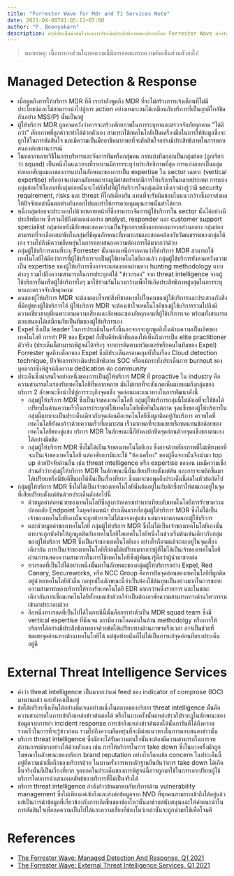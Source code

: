 ```yaml
---
title: "Forrester Wave for Mdr and Ti Services Note"
date: 2021-04-08T01:05:11+07:00
author: "P. Boonyakarn"
description: สรุปประเด็นน่าสนใจจากการประเมินประสิทธิภาพของบริการโดย Forrester Wave สำหรับบริการในกลุ่ม Managed
---
```


> หมายเหตุ: เนื้อหาบางส่วนในบทความนี้มีการสอดแทรกความคิดเห็นส่วนตัวลงไป

# Managed Detection & Response

- เมื่อพูดถึงการให้บริการ MDR ที่ดี เรากำลังพูดถึง MDR ที่จะไม่สร้างการแจ้งเตือนที่ไม่มีประโยชน์และไม่สามารถนำไปสู่การ action อย่างเหมาะสมได้เหมือนกับบริการที่เป็นญาติใกล้ชิดกันอย่าง MSS(P) นั้นเป็นอยู่
- ผู้ให้บริการ MDR ถูกคาดหวังว่าควรจะสร้างศักยภาพในการระบุหาและตรวจจับภัยคุกคาม "ได้ดีกว่า" ศักยภาพที่ลูกค้าจะทำได้ด้วยตัวเอง สามารถใช้เทคโนโลยีเป็นเครื่องมือในการให้ข้อมูลซึ่งจะถูกใช้ในการตัดสินใจ และมีความเป็นมืออาชีพมากพอที่จะตัดสินใจอย่างมีประสิทธิภาพในการตอบสนองต่อสถานการณ์
- ในหลากหลายวิธีในการบริหารและจัดการทีมหรือกลุ่มคน การแบ่งทีมออกเป็นกลุ่มย่อย (ถูกเรียกว่า squad) เป็นหนึ่งในแนวทางที่รายงานมีการรระบุว่าประสิทธิภาพที่สุด การแบ่งออกเป็นกลุ่มย่อยอาศัยมุมมองของการแบ่งในลักษณะของการเป็น expertise ใน sector เฉพาะ (vertical expertise) หรืออาจแบ่งตามลักษณะทางภูมิศาสตร์หากมีการให้บริการในหลายประเทศ การแบ่งกลุ่มย่อยให้โอกาสที่กลุ่มย่อยนั้นจะโฟกัสไปที่ผู้ให้บริการในกลุ่มเดียวซึ่งเราต่างรู้ว่ามี security requirement, risks และ threat ที่ใกล้เคียงกัน แทนที่จะรับผิดชอบในแนวกว้างซึ่งอาจส่งผลให้ปัจจัยเหล่านี้แตกต่างกันออกไปและทำให้การควบคุมคุณภาพนั้นทำได้ยาก
- หนึ่งกลุ่มย่อยจะประกอบไปด้วยหลายหน้าที่ซึ่งสามารถจัดการผู้ใช้บริการใน sector นั้นได้อย่างมีประสิทธิภาพ ซึ่งรวมไปถึงตำแหน่งอย่าง analyst, responder และ customer support specialist กลุ่มย่อยยังมีลักษณะของความเป็นรัฐเอกราชซึ่งแยกออกมาจากส่วนกลาง กลุ่มย่อยสามารถที่จะเลือกสมาชิกในกลุ่มที่มีคุณลักษณะที่เหมาะสมและสอดคล้องกับวัฒนธรรมของกลุ่มได้เอง รวมไปถึงมีความยืดหยุ่นในการตอบสนองความต้องการได้มากกว่าด้วย
- กลุ่มผู้ใช้บริการตามที่ระบุ Forrester นั้นนอกเหนือจากคาดว่าให้บริการ MDR สามารถใช้เทคโนโลยีได้ดีกว่าการที่ผู้ใช้บริการจะเป็นผู้ใช้เทคโนโลยีเองแล้ว กลุ่มผู้ใช้บริการยังคาดหวังความเป็น expertise ของผู้ให้บริการซึ่งอาจจะแสดงออกผ่านทาง hunting methodology แบบต่างๆ รวมไปถึงความสามารถในการประยุกต์ใช้ "ข่าวกรอง" จาก threat intelligence จากผู้ใช้บริการอื่นหรือผู้ใช้บริการใดๆ มาใช้ร่วมกันในวงกว้างเพื่อให้เกิดประสิทธิภาพสูงสุดในการระบุหาและตรวจจับภัยคุกคาม
- คนของผู้ให้บริการ MDR จะต้องตอบโจทย์สิ่งที่ขาดหายไปในคนของผู้ใช้บริการและประสานกับสิ่งที่มีอยู่ของผู้ใช้บริการได้ ผู้ให้บริการ MDR จะต้องเข้าใจเทคโนโลยีของผู้ใช้บริการรวมไปถึงมีความเชี่ยวชาญที่เฉพาะตามความเสี่ยงและลักษณะของภัยคุกคามที่ผู้ใช้บริการเจอ พร้อมทั้งสามารถตอบสนองได้เสมือนกับเป็นทีมของผู้ใช้บริการเอง
- Expel ซึ่งเป็น leader ในการประเมินในครั้งนี้นอกจากจะถูกพูดถึงในด้านความเป็นเลิศของเทคโนโลยี การทำ PR ของ Expel ก็เป็นคีย์หลักที่แสดงให้เห็นถึงการเป็น elite practitioner ตัวจริง (ประเด็นนี้สามารถพิสูจน์ได้จริงๆ จากการติดตามทวิตเตอร์หรือคนในทีมของ Expel) Forrester พูดถึงบล็อกของ Expel ซึ่งมีประเด็นครอบคลุมทั้งในเรื่อง Cloud detection technique, ปัจจัยการประเมินประสิทธิภาพ SOC หรือแม้กระทั่งประเด็นการ burnout ของบุคลากรซึ่งพิสูจน์ถึงความ dedication ต่อ community
- ประเด็นซึ่งน่าสนใจอย่างหนึ่งของการเป็นผู้ให้บริการ MDR ที่ proactive ใน industry คือความสามารถในรองรับเทคโนโลยีที่หลากหลาย มันไม่ยากที่จะสังเกตเห็นแบบผมถึงกลุ่มของบริการ 2 ลักษณะซึ่งนำไปสู่การระบุถึงจุดแข็ง จุดอ่อนและแนวทางในการพัฒนาดังนี้
    - กลุ่มผู้ให้บริการ MDR ซึ่งเป็นเจ้าของเทคโนโลยี กลุ่มผู้ให้บริการกลุ่มนี้ไม่ลังเลที่จะใช้ข้อได้เปรียบในด้านความเร็วในการประยุกต์ใช้เทคโนโลยีเพื่อยืนในตลาด จุดแข็งของผู้ให้บริการในกลุ่มนี้แทบจะเป็นประเด็นเดียวกับจุดอ่อนคือเทคโนโลยีซึ่งผูกติดอยู่กับบริการ ตราบใดที่เทคโนโลยียังคงก้าวด้วยความเร็วที่เหมาะสม เร็วมากพอที่จะชดเชยหรือทดแทนข้อด้อยของเทคโนโลยีของคู่แข่ง บริการ MDR ในลักษณะนี้ก็ยังคงปกปิดจุดอ่อนด้วยจุดแข็งของตนเองได้อย่างมิดชิด
    - กลุ่มผู้ให้บริการ MDR ซึ่งไม่ได้เป็นเจ้าของเทคโนโลยีเอง ซึ่งอาจด้วยศักยภาพที่ไม่เพียงพอที่จะเป็นเจ้าของเทคโนโลยี แต่อาศัยการมีและใช้ "ห้องเครื่อง" ของผู้อื่นจากนั้นจึงนำมา top up ด้วยปัจจัยด้านอื่น เช่น threat intelligence หรือ expertise ของคน ผมมีความเชื่อส่วนตัวว่ากลุ่มผู้ให้บริการ MDR ในลักษณะนี้นั้นเสียเปรียบตั้งแต่ต้น และการจะพลิกขึ้นมาได้เปรียบหรือมีข้อดีขึ้นมาได้นั้นเป็นเรื่องที่ยาก ซึ่งผมจะขอพูดถึงประเด็นนี้ต่อในหัวข้อถัดไป
- กลุ่มผู้ให้บริการ MDR ซึ่งไม่ได้เป็นเจ้าของเทคโนโลยีนั้นติดอยู่ในกับดักซึ่งทำให้ตนเองอยู่ในจุดที่เสียเปรียบตั้งแต่ต้นด้วยประเด็นดังต่อไปนี้
    - ด้วยมูลค่าต่อหน่วยของเทคโนโลยีซึ่งสูงกว่าหลายเท่าหากเทียบกับเทคโนโลยีการรักษาความปลอดภัย Endpoint ในยุคก่อนหน้า ประเด็นแรกที่กลุ่มผู้ให้บริการ MDR ซึ่งไม่ได้เป็นเจ้าของเทคโนโลยีเองนั้นจะถูกท้าทายไม่ได้มาจากคู่แข่ง แต่มาจากตลาดและผู้ใช้บริการ
    - และด้วยมูลค่าของเทคโนโลยี กลุ่มผู้ให้บริการ MDR ซึ่งไม่ได้เป็นเจ้าของเทคโนโลยีเองนั้นแทบจะถูกบังคับให้ถูกผูกติดกับเทคโนโลยีใดเทคโนโลยีหนึ่งในช่วงเริ่มต้นเช่นเดียวกับกลุ่มของผู้ให้บริการ MDR ซึ่งเป็นเจ้าของเทคโนโลยีเอง อย่างไรก็ตามแม้จะตกอยู่ในจุดเสี่ยงเดียวกัน การเป็นเจ้าของเทคโนโลยีก็ย่อมได้เปรียบมากกว่าผู้ที่ไม่ได้เป็นเจ้าของเทคโนโลยี ผ่านการแสดงความสามารถในการใช้เทคโนโลยีซึ่งผู้พัฒนารู้ดีกว่าผู้นำมาขายต่อ
    - ทางรอดที่เป็นไปได้อย่างหนึ่งนั้นมาในลักษณะของกลุ่มผู้ให้บริการอย่าง Expel, Red Canary, Secureworks, หรือ NCC Group คือการปิดจุดอ่อนของเทคโนโลยีที่ผูกติดอยู่ด้วยเทคโนโลยีตัวอื่น กลยุทธ์ในลักษณะนี้จำเป็นต้องใช้ต้นทุนเป็นอย่างมากในการขยายความสามารถของบริการให้รองรับเทคโนโลยี EDR มากกว่าหนึ่งรายการ และในขณะเดียวกันการเชื่อมเทคโนโลยีทั้งหมดเข้าด้วยก็จำเป็นต้องอาศัยความสามารถทางด้านวิศวกรรมเข้ามาประกอบด้วย
    - อีกหนึ่งทางรอดที่เป็นไปได้ในกรณีนี้นั้นคือการทำตัวเป็น MDR squad team ซึ่งมี vertical expertise ที่ชัดเจน การมีความโดดเด่นในด้าน methodolgy หรือการให้บริการได้อย่างมีประสิทธิภาพอาจด้วยข้อได้เปรียบทางด้านภาษาหรือเวลา อาจเป็นช่วยที่ชดเชยจุดอ่อนทางด้านเทคโนโลยีได้ แต่สุดท้ายนั่นก็ไม่ได้เป็นการแก้จุดอ่อนที่ตรงประเด็นอยู่ดี

# External Threat Intelligence Services

- คำว่า threat intelligence เป็นมากกว่าแค่ feed ของ indicator of comprose (IOC) มานานแล้ว และยังคงเป็นอยู่
- ข้อได้เปรียบซึ่งเห็นได้อย่างชัดเจนอย่างหนึ่งในตลาดของบริการ threat intelligence นั้นคือความสามารถในการเข้าถึงแหล่งข่าวต้นตอได้ หรือในบางครั้งนั้นแหล่งข่าวก็ปรากฎในลักษณะของข้อมูลจากการทำ incident response การเข้าถึงแหล่งข่าวต้นตอได้นั้นการันตีได้ถึงความรวดเร็วในการที่จะรู้ข่าวก่อน รวมไปถึงความยืดหยุ่นที่จะมีต่อแนวทางในการตอบสนองข่าวนั้น
- บริการ threat intelligence ซึ่งมักจะได้รับความสนใจนั้นจะต้องมีความสามารถในการจบสถานการณ์บางอย่างได้ด้วยตัวเอง เช่น การให้บริการในการ take down ซึ่งในบางครั้งมักถูกโฆษณาในลักษณะของบริการ brand reputation อย่างไรก็ตามข้อ concern ในประเด็นนี้อยู่ที่ความน่าเชื่อถือของบริการด้วย ในบางครั้งการหาหลักฐานยืนยันว่าการ take down ได้เกิดขึ้นจริงนั้นก็เป็นเรื่องที่ยาก จุดบอดในประเด็นของการพิสูจน์นี้อาจถูกมาใช้ในการเอาเปรียบผู้ใช้บริการโดยการนำเสนอผลลัพธ์ของบริการที่ไม่เป็นจริงได้
- บริการ threat intelligence กำลังก้าวข้ามมาพบกับบริการด้าน vulnerability management ซึ่งไม่เพียงแค่เข้าถึงและส่งต่อข้อมูลจาก NVD ที่ทุกคนสามารถเข้าถึงได้อยู่แล้ว แต่เป็นการนำข้อมูลที่เกี่ยวข้องกับการเกิดขึ้นของช่องโหว่นั้นมาช่วยสนับสนุนและให้คำแนะนำในการตัดสินใจเพื่อลดความเป็นไปได้และความเสี่ยงที่ช่องโหว่เหล่านั้นจะถูกนำมาใช้เพื่อโจมตี

# References

- [The Forrester Wave: Managed Detection And Response, Q1 2021](https://reprints2.forrester.com/#/assets/2/2069/RES161624/report)
- [The Forrester Wave: External Threat Intelligence Services, Q1 2021](https://reprints2.forrester.com/#/assets/2/482/RES161622/report)